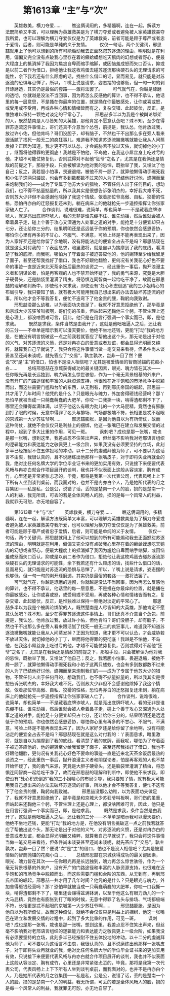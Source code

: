 # 　　第1613章 “主”与“次”
　　英雄救美，横刀夺爱……
　　瞧这俩词用的，多精髓啊，连在一起，解读方法既简单又丰富，可以理解为英雄救美是为了横刀夺爱或者避免被人家英雄救美夺我所爱，也可以理解为横刀夺爱仅仅是为了英雄救美，前者可能是顾于尊严或者忠于爱情，后者，则可能是单纯的义于友情。
　　仅仅一句话，两个关键词，邢思喆就用上了他可以想到的所有可能煽动我去正面怒怼苏逐流的理由，明明就是在利用，偏偏又完全没有点破我心里存在着的癞蛤蟆想吃天鹅肉的幻想或者野心，便最大程度上的抵消掉了我因为尴尬自卑而缩手缩脚，或因恼羞成怒而矢口否认，抑或是以前二者作为借口，拒绝他让我这枚鸡蛋去碰苏逐流那块硬石头的无理请求的可能性，余下我若还有什么顾虑的话，找些什么借口的话，显而易见，就只能是对苏逐流的恐惧与忌惮了，所以，丫嘴上说是请求，姿态摆的也够低，但一句一句的剥开琢磨透，其实仍是最俗的套路——激将法罢了。
　　可气就气在，你越是琢磨的透彻，你就越是没法不当回事，因为再怎么反感他的算计，也不得不承认，他话里的每一层意思，不是搔在你最痒的位置，就是捅在你最敏感处，让你或喜或怒，或受用或不受用，再或各种心情和情绪皆而有之，复杂交错、此起彼伏，反正，是惟独难以保持一颗绝对淡定的平常心了。
　　邢思喆多半以为我是个被舆论绑架的人，既然楚南是人尽皆知的大英雄，那他肯定不愿意认怂吧？殊不知，至少在得罪苏逐流这件事情上，哥们还真不介意当个怂包，前提是，我认怂，他肯放过我，放过许小佑，但他肯吗？哥们没胆子，却有脑子，不然也干不出那么多在旁人看来跟活腻了找死一般无二的疯狂事儿，难道我不知道苏逐流撇撇嘴就能让我从人间蒸发掉？正因为知道，我才更不可以认怂，才会威胁若不放过天佑，就切掉他的小丁丁，继而将他得罪的更彻底！我越是不怕他，不鸟他，在我这小屌丝身上吃过亏的他，才越不可能仗势复仇，否则忒得对不起他“狂爷”之名了，尤其是在我俩还是情敌的前提之下，那般手段，只会被解读为他对我的忌惮，既抬举了我，又埋汰了他自己；反之，我若胆小怕事，畏避退缩，被他不屑一顾了，就算他懒得动手碾死我和小佑子这两只蝼蚁，也会有多到数都数不过来的人为了巴结他好讨他，蜂拥而至来炮制我们的——成为了专属于他苏大少的猎物，不管任何人出于任何目的，想动我们，也不得不掂量掂量的，所以我其实是很想告诉张明杰的，幸好我大难不死，否则苏大少非但不会感谢他除掉了我这个情敌，依着那位爷高傲、自私、狡猾的性格，恐怕冉亦白的迁怒报复还未到，躺在病床上的他就抢先一步遥控指挥让你张家家破人亡了。
　　合作谈判，说难很难，说简单，却也简单——不是藏着底牌诈唬人，就是亮出底牌吓唬人，看的无非是谁先绷不住、谁先动摇，然后谁就会被人牵着鼻子走，碰上个善于攻心又深通为人处事之道的对手，能抢足十分便宜却只占七分，还让给你三分的，结果明明还是远远低于你的预期，你也依然会感恩妥协，哪怕你心里有再多的不甘心、不服气、不满意，可脸上终是不能再表现出来了，因为人家好歹还是给你留了余地啊，没有将能沾走的便宜全占去不是吗？邢思喆现在就是这么对付我的：丫表面恳求，暗里激将，就是自以为揣摩到了我的底线，看清楚了我的底牌，而我呢，哪怕为了守着面子被迫答应他的，他的婉转至少给我留足了面子，甚至还帮我找好了借口，我也不好跟他翻脸，更何况有关我花心好色不要命的事迹一直是近来北天茶余饭后最热的谈资之一，经此重伤一事后，抛开浪漫主义者和阴谋论者，怕是再客观的人也不禁开始怀疑了，我的勇气来源，究竟是大胆子硬骨头，还是脑袋里灌满了精虫，将恐惧连同智商一起给吃干净了，故而在邢思喆的理解和判断中，即使他不来求我，即使没有“处心积虑倒追”我的三小姐精心的布局引导，我只要知了情，就有极大可能用我自己想出来的办法去破坏苏逐流的好事，所以他才会不等我答复，便忙不迭弯下了他金贵的腰，鞠躬向我致谢。
　　邢思喆没那么幼稚，以为表面功夫做足了，我就不好意思拒绝他了，那毕竟是和京城大少苏狂爷叫板啊，哥们伤的虽重，但站起来还鞠他三个躬，不管生理上还是心理上，都没啥困难可言，因此，他只是在用言行强调一个事实而已，即，是他求我。
　　既然是求我，条件当然是由我开了，这就是他咄咄逼人之后，还让我的三分——不单单是暗示我可以漫天要价，他绝不坐地还钱，更能“打动”我的地方是，在他没有明言挑破这一点之前我若就答应了帮他出这个头，那无论是出于对他的义气、对苏逐流的义愤，还是对冉亦白的爱意或者友谊，都会显得光明而又纯粹，就算我自己早就说了，我只会将这件事情当做一笔交易来看待，但条件尚未谈妥甚至还尚未谈呢，就先答应了“交易”，孰主孰次，岂非一目了然？便说“次”是“主”的借口，怕也不是没人相信吧？尤其是被爱情砸的智商抛锚的花痴小白……
　　总结邢思喆在京城获得成功的最关键因素，眼光、魄力皆在其次——任你眼光再是长远独到，魄力再怎么惊世骇俗，作为一个毫无背景根基的外来户，没有开广的门路途径和丰富的人脉资源支持，也很难在近乎饱和的市场竞争中脱颖而出，而这些需要门槛和台阶的东西，从无到有，再到邢氏帝国的崛起，邢思喆一共才用了几年时间？他凭的是什么？只是眼光与魄力，外加舍得砸钱经营吗？那丫恐怕早就被当成一只萌蠢萌蠢的大肥羊，你咬一口我撕一块，啃得渣都剩不下了，哪里还会赚得盆满钵满，以至于他这么有眼力劲儿的一个大马屁精，竟然也有膨胀到打了眼的时候，无意中得罪了名头与排场、气场都极端不符，长相更是忒不起眼的京城第一大少苏狂爷啊……
　　邢思喆膨胀，是因为他自以为有所倚仗，故而这种倚仗，就绝不会仅仅只是利益上的捆绑，他这一张嘴巴在建立和发展交情的过程中，起到了多大比重的作用，可见一斑。
　　讽刺吧？成也是那一张嘴，栽也是那一张嘴，想到这里，我差点忍不住笑出声来，但丝毫不影响我对老邢语言组织的逻辑能力和表达能力之敬佩更上一级台阶，如果我没有必须要坚持的立场，此刻多半已经按耐不住五体投地的冲动，以十二分的虔诚拜他为师了，可不要以为这话言不由衷，我很认真的，且不说磨练出他那样一张嘴皮子，对于即将失业再就业的我，绝对比任何名牌大学的学位毕业证书来的更加实用有效，只说接下来便要代表风畅与冉亦白就合作项目展开的谈判，我也并不似表面上这般从容淡定、胸有成竹，心里还是非常紧张忐忑的，毕竟，那将是我第一次代表公司，代表风畅上上下下所有人坐到谈判桌前，而我面对的，也并不是冉亦白个人，乃是她所代表的月之谷集团——私是私，公是公，说错了话，丢的是楚南一个人的脸，损的是楚南一个人的利益，我无所谓，可丢的若是全体风畅人的脸，损的是每一个风常人的利益，我就罪无可恕，亦无地自容了。

　　第1613章 “主”与“次”
　　英雄救美，横刀夺爱……
　　瞧这俩词用的，多精髓啊，连在一起，解读方法既简单又丰富，可以理解为英雄救美是为了横刀夺爱或者避免被人家英雄救美夺我所爱，也可以理解为横刀夺爱仅仅是为了英雄救美，前者可能是顾于尊严或者忠于爱情，后者，则可能是单纯的义于友情。
　　仅仅一句话，两个关键词，邢思喆就用上了他可以想到的所有可能煽动我去正面怒怼苏逐流的理由，明明就是在利用，偏偏又完全没有点破我心里存在着的癞蛤蟆想吃天鹅肉的幻想或者野心，便最大程度上的抵消掉了我因为尴尬自卑而缩手缩脚，或因恼羞成怒而矢口否认，抑或是以前二者作为借口，拒绝他让我这枚鸡蛋去碰苏逐流那块硬石头的无理请求的可能性，余下我若还有什么顾虑的话，找些什么借口的话，显而易见，就只能是对苏逐流的恐惧与忌惮了，所以，丫嘴上说是请求，姿态摆的也够低，但一句一句的剥开琢磨透，其实仍是最俗的套路——激将法罢了。
　　可气就气在，你越是琢磨的透彻，你就越是没法不当回事，因为再怎么反感他的算计，也不得不承认，他话里的每一层意思，不是搔在你最痒的位置，就是捅在你最敏感处，让你或喜或怒，或受用或不受用，再或各种心情和情绪皆而有之，复杂交错、此起彼伏，反正，是惟独难以保持一颗绝对淡定的平常心了。
　　邢思喆多半以为我是个被舆论绑架的人，既然楚南是人尽皆知的大英雄，那他肯定不愿意认怂吧？殊不知，至少在得罪苏逐流这件事情上，哥们还真不介意当个怂包，前提是，我认怂，他肯放过我，放过许小佑，但他肯吗？哥们没胆子，却有脑子，不然也干不出那么多在旁人看来跟活腻了找死一般无二的疯狂事儿，难道我不知道苏逐流撇撇嘴就能让我从人间蒸发掉？正因为知道，我才更不可以认怂，才会威胁若不放过天佑，就切掉他的小丁丁，继而将他得罪的更彻底！我越是不怕他，不鸟他，在我这小屌丝身上吃过亏的他，才越不可能仗势复仇，否则忒得对不起他“狂爷”之名了，尤其是在我俩还是情敌的前提之下，那般手段，只会被解读为他对我的忌惮，既抬举了我，又埋汰了他自己；反之，我若胆小怕事，畏避退缩，被他不屑一顾了，就算他懒得动手碾死我和小佑子这两只蝼蚁，也会有多到数都数不过来的人为了巴结他好讨他，蜂拥而至来炮制我们的——成为了专属于他苏大少的猎物，不管任何人出于任何目的，想动我们，也不得不掂量掂量的，所以我其实是很想告诉张明杰的，幸好我大难不死，否则苏大少非但不会感谢他除掉了我这个情敌，依着那位爷高傲、自私、狡猾的性格，恐怕冉亦白的迁怒报复还未到，躺在病床上的他就抢先一步遥控指挥让你张家家破人亡了。
　　合作谈判，说难很难，说简单，却也简单——不是藏着底牌诈唬人，就是亮出底牌吓唬人，看的无非是谁先绷不住、谁先动摇，然后谁就会被人牵着鼻子走，碰上个善于攻心又深通为人处事之道的对手，能抢足十分便宜却只占七分，还让给你三分的，结果明明还是远远低于你的预期，你也依然会感恩妥协，哪怕你心里有再多的不甘心、不服气、不满意，可脸上终是不能再表现出来了，因为人家好歹还是给你留了余地啊，没有将能沾走的便宜全占去不是吗？邢思喆现在就是这么对付我的：丫表面恳求，暗里激将，就是自以为揣摩到了我的底线，看清楚了我的底牌，而我呢，哪怕为了守着面子被迫答应他的，他的婉转至少给我留足了面子，甚至还帮我找好了借口，我也不好跟他翻脸，更何况有关我花心好色不要命的事迹一直是近来北天茶余饭后最热的谈资之一，经此重伤一事后，抛开浪漫主义者和阴谋论者，怕是再客观的人也不禁开始怀疑了，我的勇气来源，究竟是大胆子硬骨头，还是脑袋里灌满了精虫，将恐惧连同智商一起给吃干净了，故而在邢思喆的理解和判断中，即使他不来求我，即使没有“处心积虑倒追”我的三小姐精心的布局引导，我只要知了情，就有极大可能用我自己想出来的办法去破坏苏逐流的好事，所以他才会不等我答复，便忙不迭弯下了他金贵的腰，鞠躬向我致谢。
　　邢思喆没那么幼稚，以为表面功夫做足了，我就不好意思拒绝他了，那毕竟是和京城大少苏狂爷叫板啊，哥们伤的虽重，但站起来还鞠他三个躬，不管生理上还是心理上，都没啥困难可言，因此，他只是在用言行强调一个事实而已，即，是他求我。
　　既然是求我，条件当然是由我开了，这就是他咄咄逼人之后，还让我的三分——不单单是暗示我可以漫天要价，他绝不坐地还钱，更能“打动”我的地方是，在他没有明言挑破这一点之前我若就答应了帮他出这个头，那无论是出于对他的义气、对苏逐流的义愤，还是对冉亦白的爱意或者友谊，都会显得光明而又纯粹，就算我自己早就说了，我只会将这件事情当做一笔交易来看待，但条件尚未谈妥甚至还尚未谈呢，就先答应了“交易”，孰主孰次，岂非一目了然？便说“次”是“主”的借口，怕也不是没人相信吧？尤其是被爱情砸的智商抛锚的花痴小白……
　　总结邢思喆在京城获得成功的最关键因素，眼光、魄力皆在其次——任你眼光再是长远独到，魄力再怎么惊世骇俗，作为一个毫无背景根基的外来户，没有开广的门路途径和丰富的人脉资源支持，也很难在近乎饱和的市场竞争中脱颖而出，而这些需要门槛和台阶的东西，从无到有，再到邢氏帝国的崛起，邢思喆一共才用了几年时间？他凭的是什么？只是眼光与魄力，外加舍得砸钱经营吗？那丫恐怕早就被当成一只萌蠢萌蠢的大肥羊，你咬一口我撕一块，啃得渣都剩不下了，哪里还会赚得盆满钵满，以至于他这么有眼力劲儿的一个大马屁精，竟然也有膨胀到打了眼的时候，无意中得罪了名头与排场、气场都极端不符，长相更是忒不起眼的京城第一大少苏狂爷啊……
　　邢思喆膨胀，是因为他自以为有所倚仗，故而这种倚仗，就绝不会仅仅只是利益上的捆绑，他这一张嘴巴在建立和发展交情的过程中，起到了多大比重的作用，可见一斑。
　　讽刺吧？成也是那一张嘴，栽也是那一张嘴，想到这里，我差点忍不住笑出声来，但丝毫不影响我对老邢语言组织的逻辑能力和表达能力之敬佩更上一级台阶，如果我没有必须要坚持的立场，此刻多半已经按耐不住五体投地的冲动，以十二分的虔诚拜他为师了，可不要以为这话言不由衷，我很认真的，且不说磨练出他那样一张嘴皮子，对于即将失业再就业的我，绝对比任何名牌大学的学位毕业证书来的更加实用有效，只说接下来便要代表风畅与冉亦白就合作项目展开的谈判，我也并不似表面上这般从容淡定、胸有成竹，心里还是非常紧张忐忑的，毕竟，那将是我第一次代表公司，代表风畅上上下下所有人坐到谈判桌前，而我面对的，也并不是冉亦白个人，乃是她所代表的月之谷集团——私是私，公是公，说错了话，丢的是楚南一个人的脸，损的是楚南一个人的利益，我无所谓，可丢的若是全体风畅人的脸，损的是每一个风常人的利益，我就罪无可恕，亦无地自容了。
